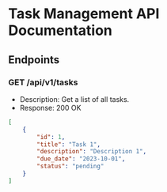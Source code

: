 # Task Management API Documentation

## Endpoints

### GET /api/v1/tasks
- Description: Get a list of all tasks.
- Response: 200 OK
```json
[
    {
        "id": 1,
        "title": "Task 1",
        "description": "Description 1",
        "due_date": "2023-10-01",
        "status": "pending"
    }
]